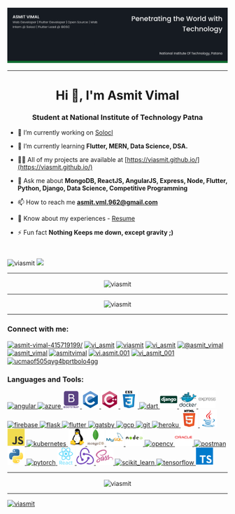 ![Cover Image](./images/cover.png) 

<hr>

<h1 align="center">Hi 👋, I'm Asmit Vimal</h1>  
<h3 align="center">Student at National Institute of Technology Patna</h3>  
  
- 🔭 I’m currently working on [Solocl](https://www.solocl.shop/shops/surabhisharts)  
  
- 🌱 I’m currently learning **Flutter, MERN, Data Science, DSA.**  
  
- 👨‍💻 All of my projects are available at [https://viasmit.github.io/](https://viasmit.github.io/)  
  
- 💬 Ask me about **MongoDB, ReactJS, AngularJS, Express, Node, Flutter, Python, Django, Data Science, Competitive Programming**  
  
- 📫 How to reach me **asmit.vml.962@gmail.com**  
  
- 📄 Know about my experiences - [Resume](https://drive.google.com/file/d/1SKpN8uXCMRd9l04B1GJWxYnHUakF8Qkr/view?usp=sharing)  
  
- ⚡ Fun fact **Nothing Keeps me down, except gravity ;)**  

<br/>

<img src="https://komarev.com/ghpvc/?username=viasmit&label=Profile%20views&color=0e75b6&style=flat" alt="viasmit" /> <a href="https://www.github.com/ViAsmit" target="blank"><img src="https://img.shields.io/github/followers/viasmit?label=Follow"></a> 

<hr/>
<p align="center"><img align="center" src="https://github-readme-streak-stats.herokuapp.com/?user=viasmit&" alt="viasmit" /></p>
 <hr/>
<p align="center"><img src="https://github-readme-stats.vercel.app/api?username=viasmit&show_icons=true&locale=en" alt="viasmit" /></p>
<hr/>
  
<h3 align="left">Connect with me:</h3>  
<p align="left">  
<a href="https://linkedin.com/in/asmit-vimal-415719199/" target="blank"><img align="center" src="https://raw.githubusercontent.com/rahuldkjain/github-profile-readme-generator/master/src/images/icons/Social/linked-in-alt.svg" alt="asmit-vimal-415719199/" height="30" width="40" /></a>  
<a href="https://www.codechef.com/users/vi_asmit" target="blank"><img align="center" src="https://cdn.jsdelivr.net/npm/simple-icons@3.1.0/icons/codechef.svg" alt="vi_asmit" height="30" width="40" /></a>  
<a href="https://www.hackerrank.com/viasmit" target="blank"><img align="center" src="https://raw.githubusercontent.com/rahuldkjain/github-profile-readme-generator/master/src/images/icons/Social/hackerrank.svg" alt="viasmit" height="30" width="40" /></a>  
<a href="https://codeforces.com/profile/vi_asmit" target="blank"><img align="center" src="https://cdn.jsdelivr.net/npm/simple-icons@3.0.1/icons/codeforces.svg" alt="vi_asmit" height="30" width="40" /></a>  
<a href="https://www.hackerearth.com/@asmit_vimal" target="blank"><img align="center" src="https://raw.githubusercontent.com/rahuldkjain/github-profile-readme-generator/master/src/images/icons/Social/hackerearth.svg" alt="@asmit_vimal" height="30" width="40" /></a>
<a href="https://twitter.com/asmit_vimal" target="blank"><img align="center" src="https://raw.githubusercontent.com/rahuldkjain/github-profile-readme-generator/master/src/images/icons/Social/twitter.svg" alt="asmit_vimal" height="30" width="40" /></a>  
<a href="https://kaggle.com/asmitvimal" target="blank"><img align="center" src="https://raw.githubusercontent.com/rahuldkjain/github-profile-readme-generator/master/src/images/icons/Social/kaggle.svg" alt="asmitvimal" height="30" width="40" /></a>  
<a href="https://fb.com/vi.asmit.001" target="blank"><img align="center" src="https://raw.githubusercontent.com/rahuldkjain/github-profile-readme-generator/master/src/images/icons/Social/facebook.svg" alt="vi.asmit.001" height="30" width="40" /></a>  
<a href="https://instagram.com/vi_asmit_001" target="blank"><img align="center" src="https://raw.githubusercontent.com/rahuldkjain/github-profile-readme-generator/master/src/images/icons/Social/instagram.svg" alt="vi_asmit_001" height="30" width="40" /></a>  
<a href="https://www.youtube.com/channel/UCmaOF505qYg4bprtBoLO4gg" target="blank"><img align="center" src="https://raw.githubusercontent.com/rahuldkjain/github-profile-readme-generator/master/src/images/icons/Social/youtube.svg" alt="ucmaof505qyg4bprtbolo4gg" height="30" width="40" /></a>  
</p>  
 
<h3 align="left">Languages and Tools:</h3>  
<p align="left"> <a href="https://angular.io" target="_blank"> <img src="https://angular.io/assets/images/logos/angular/angular.svg" alt="angular" width="40" height="40"/> </a> <a href="https://azure.microsoft.com/en-in/" target="_blank"> <img src="https://www.vectorlogo.zone/logos/microsoft_azure/microsoft_azure-icon.svg" alt="azure" width="40" height="40"/> </a> <a href="https://getbootstrap.com" target="_blank"> <img src="https://raw.githubusercontent.com/devicons/devicon/master/icons/bootstrap/bootstrap-plain-wordmark.svg" alt="bootstrap" width="40" height="40"/> </a> <a href="https://www.cprogramming.com/" target="_blank"> <img src="https://raw.githubusercontent.com/devicons/devicon/master/icons/c/c-original.svg" alt="c" width="40" height="40"/> </a> <a href="https://www.w3schools.com/cpp/" target="_blank"> <img src="https://raw.githubusercontent.com/devicons/devicon/master/icons/cplusplus/cplusplus-original.svg" alt="cplusplus" width="40" height="40"/> </a> <a href="https://www.w3schools.com/css/" target="_blank"> <img src="https://raw.githubusercontent.com/devicons/devicon/master/icons/css3/css3-original-wordmark.svg" alt="css3" width="40" height="40"/> </a> <a href="https://dart.dev" target="_blank"> <img src="https://www.vectorlogo.zone/logos/dartlang/dartlang-icon.svg" alt="dart" width="40" height="40"/> </a> <a href="https://www.djangoproject.com/" target="_blank"> <img src="https://raw.githubusercontent.com/devicons/devicon/master/icons/django/django-original.svg" alt="django" width="40" height="40"/> </a> <a href="https://www.docker.com/" target="_blank"> <img src="https://raw.githubusercontent.com/devicons/devicon/master/icons/docker/docker-original-wordmark.svg" alt="docker" width="40" height="40"/> </a> <a href="https://expressjs.com" target="_blank"> <img src="https://raw.githubusercontent.com/devicons/devicon/master/icons/express/express-original-wordmark.svg" alt="express" width="40" height="40"/> </a> <a href="https://firebase.google.com/" target="_blank"> <img src="https://www.vectorlogo.zone/logos/firebase/firebase-icon.svg" alt="firebase" width="40" height="40"/> </a> <a href="https://flask.palletsprojects.com/" target="_blank"> <img src="https://www.vectorlogo.zone/logos/pocoo_flask/pocoo_flask-icon.svg" alt="flask" width="40" height="40"/> </a> <a href="https://flutter.dev" target="_blank"> <img src="https://www.vectorlogo.zone/logos/flutterio/flutterio-icon.svg" alt="flutter" width="40" height="40"/> </a> <a href="https://www.gatsbyjs.com/" target="_blank"> <img src="https://www.vectorlogo.zone/logos/gatsbyjs/gatsbyjs-icon.svg" alt="gatsby" width="40" height="40"/> </a> <a href="https://cloud.google.com" target="_blank"> <img src="https://www.vectorlogo.zone/logos/google_cloud/google_cloud-icon.svg" alt="gcp" width="40" height="40"/> </a> <a href="https://git-scm.com/" target="_blank"> <img src="https://www.vectorlogo.zone/logos/git-scm/git-scm-icon.svg" alt="git" width="40" height="40"/> </a> <a href="https://heroku.com" target="_blank"> <img src="https://www.vectorlogo.zone/logos/heroku/heroku-icon.svg" alt="heroku" width="40" height="40"/> </a> <a href="https://www.w3.org/html/" target="_blank"> <img src="https://raw.githubusercontent.com/devicons/devicon/master/icons/html5/html5-original-wordmark.svg" alt="html5" width="40" height="40"/> </a> <a href="https://www.java.com" target="_blank"> <img src="https://raw.githubusercontent.com/devicons/devicon/master/icons/java/java-original.svg" alt="java" width="40" height="40"/> </a> <a href="https://developer.mozilla.org/en-US/docs/Web/JavaScript" target="_blank"> <img src="https://raw.githubusercontent.com/devicons/devicon/master/icons/javascript/javascript-original.svg" alt="javascript" width="40" height="40"/> </a> <a href="https://kubernetes.io" target="_blank"> <img src="https://www.vectorlogo.zone/logos/kubernetes/kubernetes-icon.svg" alt="kubernetes" width="40" height="40"/> </a> <a href="https://www.linux.org/" target="_blank"> <img src="https://raw.githubusercontent.com/devicons/devicon/master/icons/linux/linux-original.svg" alt="linux" width="40" height="40"/> </a> <a href="https://www.mongodb.com/" target="_blank"> <img src="https://raw.githubusercontent.com/devicons/devicon/master/icons/mongodb/mongodb-original-wordmark.svg" alt="mongodb" width="40" height="40"/> </a> <a href="https://www.mysql.com/" target="_blank"> <img src="https://raw.githubusercontent.com/devicons/devicon/master/icons/mysql/mysql-original-wordmark.svg" alt="mysql" width="40" height="40"/> </a> <a href="https://nodejs.org" target="_blank"> <img src="https://raw.githubusercontent.com/devicons/devicon/master/icons/nodejs/nodejs-original-wordmark.svg" alt="nodejs" width="40" height="40"/> </a> <a href="https://opencv.org/" target="_blank"> <img src="https://www.vectorlogo.zone/logos/opencv/opencv-icon.svg" alt="opencv" width="40" height="40"/> </a> <a href="https://www.oracle.com/" target="_blank"> <img src="https://raw.githubusercontent.com/devicons/devicon/master/icons/oracle/oracle-original.svg" alt="oracle" width="40" height="40"/> </a> <a href="https://postman.com" target="_blank"> <img src="https://www.vectorlogo.zone/logos/getpostman/getpostman-icon.svg" alt="postman" width="40" height="40"/> </a> <a href="https://www.python.org" target="_blank"> <img src="https://raw.githubusercontent.com/devicons/devicon/master/icons/python/python-original.svg" alt="python" width="40" height="40"/> </a> <a href="https://pytorch.org/" target="_blank"> <img src="https://www.vectorlogo.zone/logos/pytorch/pytorch-icon.svg" alt="pytorch" width="40" height="40"/> </a> <a href="https://reactjs.org/" target="_blank"> <img src="https://raw.githubusercontent.com/devicons/devicon/master/icons/react/react-original-wordmark.svg" alt="react" width="40" height="40"/> </a> <a href="https://redux.js.org" target="_blank"> <img src="https://raw.githubusercontent.com/devicons/devicon/master/icons/redux/redux-original.svg" alt="redux" width="40" height="40"/> </a> <a href="https://sass-lang.com" target="_blank"> <img src="https://raw.githubusercontent.com/devicons/devicon/master/icons/sass/sass-original.svg" alt="sass" width="40" height="40"/> </a> <a href="https://scikit-learn.org/" target="_blank"> <img src="https://upload.wikimedia.org/wikipedia/commons/0/05/Scikit_learn_logo_small.svg" alt="scikit_learn" width="40" height="40"/> </a> <a href="https://www.tensorflow.org" target="_blank"> <img src="https://www.vectorlogo.zone/logos/tensorflow/tensorflow-icon.svg" alt="tensorflow" width="40" height="40"/> </a> <a href="https://www.typescriptlang.org/" target="_blank"> <img src="https://raw.githubusercontent.com/devicons/devicon/master/icons/typescript/typescript-original.svg" alt="typescript" width="40" height="40"/> </a> </p>  

<hr/>
 <p align="center"><img align="center" src="https://github-readme-stats.vercel.app/api/top-langs?username=viasmit&show_icons=true&locale=en&layout=compact" alt="viasmit" /></p>
 <hr/>
  
<a href="https://github.com/ryo-ma/github-profile-trophy"><img src="https://github-profile-trophy.vercel.app/?username=viasmit" alt="viasmit" /></a>
 

  
 

  

